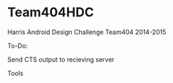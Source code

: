 # Team404HDC
Harris Android Design Challenge Team404 2014-2015


To-Do:

Send CTS output to recieving server

Tools
